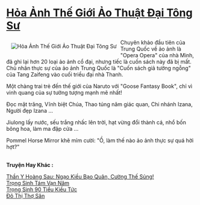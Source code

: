 <a href="https://truyentiki.com/hoa-anh-the-gioi-ao-thuat-dai-tong-su.31709/" title="Hỏa Ảnh Thế Giới Ảo Thuật Đại Tông Sư"><h1>Hỏa Ảnh Thế Giới Ảo Thuật Đại Tông Sư</h1></a><div style="display:table"><img align="right" style="float: left; padding: 10px;" src="https://truyentiki.com/a/img/str/src/31709.jpg" alt="Hỏa Ảnh Thế Giới Ảo Thuật Đại Tông Sư">Chuyên khảo đầu tiên của Trung Quốc về ảo ảnh là "Opera Opera" của nhà Minh, đã ghi lại hơn 20 loại ảo ảnh cổ đại, nhưng tiếc là cuốn sách này đã bị mất. Chủ nhân thực sự của ảo ảnh Trung Quốc là "Cuốn sách giả tưởng ngỗng" của Tang Zaifeng vào cuối triều đại nhà Thanh. <p></p> Một chàng trai trẻ đến thế giới của Naruto với "Goose Fantasy Book", chỉ vì vinh quang của sự tưởng tượng mạnh mẽ nhất! <p></p> Đọc mặt trăng, Vĩnh biệt Chúa, Thao túng năm giác quan, Chi nhánh Izana, Người đẹp Izana ... <p></p> Jiulong lấy nước, sếu trắng nhấc lên trời, hạt vừng đổi thành cá, nhổ bốn bông hoa, làm ma đập cửa ... <p></p> Pommel Horse Mirror khẽ mỉm cười: "Ồ, làm thế nào ảo ảnh thực sự quá hời hợt?"</div><p><br><b>Truyện Hay Khác :</b></p><a href="https://truyentiki.com/than-y-hoang-sau-ngao-kieu-bao-quan-cuong-the-sung.31708/" alt="Thần Y Hoàng Sau: Ngạo Kiều Bạo Quân, Cường Thế Sủng!">Thần Y Hoàng Sau: Ngạo Kiều Bạo Quân, Cường Thế Sủng!</a><br/><a href="https://github.com/nownovels/topcv/tree/master/truyenhay/31778/README.md" alt="Trọng Sinh Tám Vạn Năm">Trọng Sinh Tám Vạn Năm</a><br/><a href="https://github.com/nownovels/top500/tree/master/truyenhay/33458/" alt="Trọng Sinh 90 Tiểu Kiều Tức">Trọng Sinh 90 Tiểu Kiều Tức</a><br/><a href="https://github.com/nownovels/topcv/tree/master/truyenhay/31552/README.md" alt="Đô Thị Thợ Săn">Đô Thị Thợ Săn</a><br/>